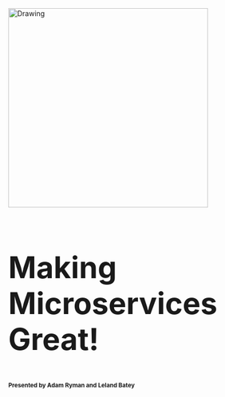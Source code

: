 
<style type="text/css">
#slides {
	text-align: center;
}

h2 {
font-size: 60px;
}

p {
	margin-bottom: 0;
}

</style>

<!--<img src="http://nacr.us/media/pics/go-gopher.png" alt="Drawing" style="width: 300px;"/>-->
<img src="http://comp.adrenl.in/gob-starter.png" alt="Drawing" style="width: 400px;"/>

## Making Microservices Great!

#### <small>Presented by Adam Ryman and Leland Batey </small>
